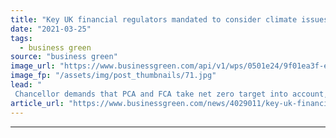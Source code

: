 ```yaml
---
title: "Key UK financial regulators mandated to consider climate issues"
date: "2021-03-25"
tags: 
  - business green
source: "business green"
image_url: "https://www.businessgreen.com/api/v1/wps/0501e24/9f01ea3f-e6ca-4d97-8483-e5ad9c21a02e/6/51066210387-3a19d2f7eb-k-185x114.jpg"
image_fp: "/assets/img/post_thumbnails/71.jpg"
lead: "
 Chancellor demands that PCA and FCA take net zero target into account, just weeks after similarly updating key Bank of England regulators' remit ..."
article_url: "https://www.businessgreen.com/news/4029011/key-uk-financial-regulators-mandated-consider-climate-issues"
---
```


---
